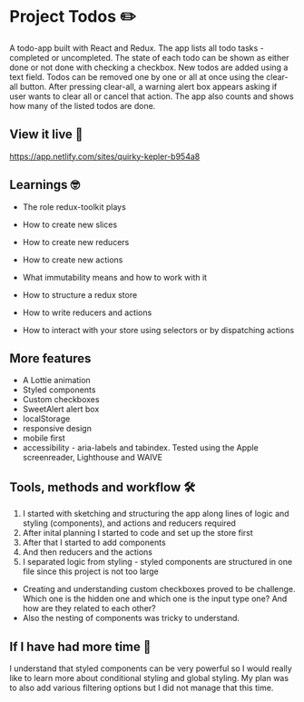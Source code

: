 # Project Todos ✏️

A todo-app built with React and Redux. The app lists all todo tasks - completed or uncompleted. The state of each todo can be shown as either done or not done with checking a checkbox. New todos are added using a text field. Todos can be removed one by one or all at once using the clear-all button. After pressing clear-all, a warning alert box appears asking if user wants to clear all or cancel that action. The app also counts and shows how many of the listed todos are done.

## View it live 👀

https://app.netlify.com/sites/quirky-kepler-b954a8

## Learnings 🤓

- The role redux-toolkit plays
- How to create new slices
- How to create new reducers
- How to create new actions
- What immutability means and how to work with it

- How to structure a redux store
- How to write reducers and actions
- How to interact with your store using selectors or by dispatching actions

## More features

- A Lottie animation
- Styled components
- Custom checkboxes
- SweetAlert alert box
- localStorage
- responsive design
- mobile first
- accessibility - aria-labels and tabindex. Tested using the Apple screenreader, Lighthouse and WAIVE

## Tools, methods and workflow 🛠

1. I started with sketching and structuring the app along lines of logic and styling (components), and actions and reducers required
2. After inital planning I started to code and set up the store first
3. After that I started to add components
4. And then reducers and the actions
5. I separated logic from styling - styled components are structured in one file since this project is not too large

- Creating and understanding custom checkboxes proved to be challenge. Which one is the hidden one and which one is the input type one? And how are they related to each other?
- Also the nesting of components was tricky to understand.

## If I have had more time 🧠
I understand that styled components can be very powerful so I would really like to learn more about conditional styling and global styling. My plan was to also add various filtering options but I did not manage that this time. 


